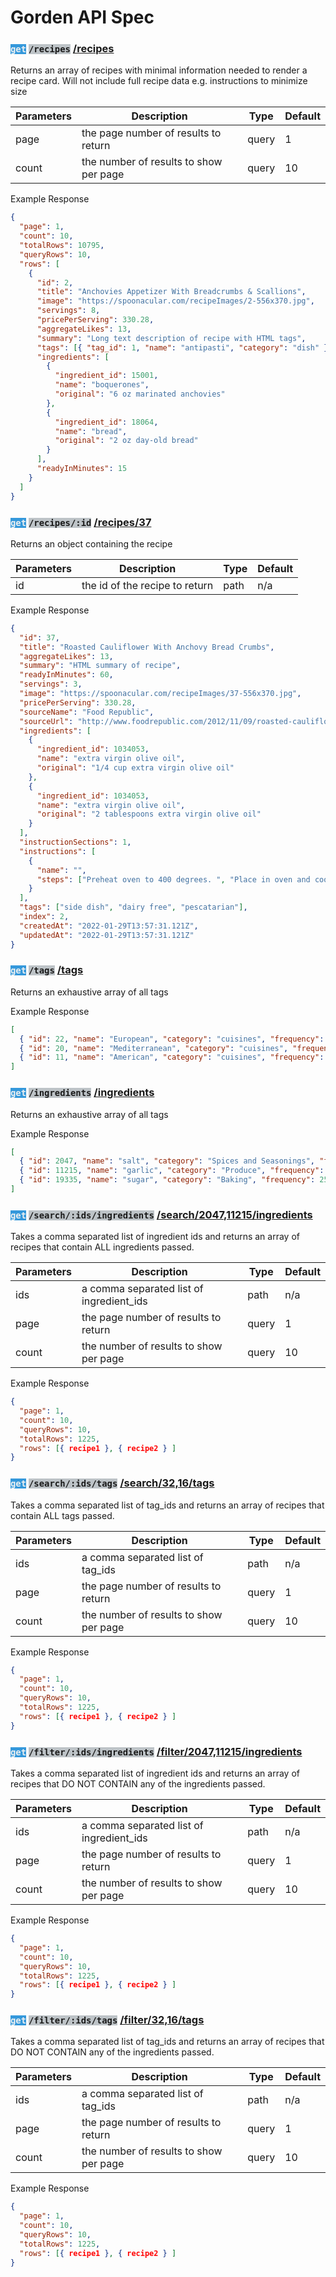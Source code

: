 # Gorden API Spec

<h3>
  <code style='background-color: #3498db; color: #ecf0f1'>get</code>
  <code style='background-color: #bdc3c7'>/recipes</code>
  <a href='recipes' target="_blank">/recipes</a>
</h3>

Returns an array of recipes with minimal information needed to render a recipe card. Will not include full recipe data e.g. instructions to minimize size

| Parameters | Description                            | Type  | Default |
| ---------- | -------------------------------------- | ----- | ------- |
| page       | the page number of results to return   | query | 1       |
| count      | the number of results to show per page | query | 10      |

Example Response

```json
{
  "page": 1,
  "count": 10,
  "totalRows": 10795,
  "queryRows": 10,
  "rows": [
    {
      "id": 2,
      "title": "Anchovies Appetizer With Breadcrumbs & Scallions",
      "image": "https://spoonacular.com/recipeImages/2-556x370.jpg",
      "servings": 8,
      "pricePerServing": 330.28,
      "aggregateLikes": 13,
      "summary": "Long text description of recipe with HTML tags",
      "tags": [{ "tag_id": 1, "name": "antipasti", "category": "dish" }],
      "ingredients": [
        {
          "ingredient_id": 15001,
          "name": "boquerones",
          "original": "6 oz marinated anchovies"
        },
        {
          "ingredient_id": 18064,
          "name": "bread",
          "original": "2 oz day-old bread"
        }
      ],
      "readyInMinutes": 15
    }
  ]
}
```

<h3>
  <code style='background-color: #3498db; color: #ecf0f1'>get</code>
  <code style='background-color: #bdc3c7'>/recipes/:id</code>
  <a href='recipes/37' target="_blank">/recipes/37</a>
</h3>

Returns an object containing the recipe

| Parameters | Description                    | Type | Default |
| ---------- | ------------------------------ | ---- | ------- |
| id         | the id of the recipe to return | path | n/a     |

Example Response

```json
{
  "id": 37,
  "title": "Roasted Cauliflower With Anchovy Bread Crumbs",
  "aggregateLikes": 13,
  "summary": "HTML summary of recipe",
  "readyInMinutes": 60,
  "servings": 3,
  "image": "https://spoonacular.com/recipeImages/37-556x370.jpg",
  "pricePerServing": 330.28,
  "sourceName": "Food Republic",
  "sourceUrl": "http://www.foodrepublic.com/2012/11/09/roasted-cauliflower-anchovy-bread-crumbs-recipe",
  "ingredients": [
    {
      "ingredient_id": 1034053,
      "name": "extra virgin olive oil",
      "original": "1/4 cup extra virgin olive oil"
    },
    {
      "ingredient_id": 1034053,
      "name": "extra virgin olive oil",
      "original": "2 tablespoons extra virgin olive oil"
    }
  ],
  "instructionSections": 1,
  "instructions": [
    {
      "name": "",
      "steps": ["Preheat oven to 400 degrees. ", "Place in oven and cook until "]
    }
  ],
  "tags": ["side dish", "dairy free", "pescatarian"],
  "index": 2,
  "createdAt": "2022-01-29T13:57:31.121Z",
  "updatedAt": "2022-01-29T13:57:31.121Z"
}
```

<h3>
  <code style='background-color: #3498db; color: #ecf0f1'>get</code>
  <code style='background-color: #bdc3c7'>/tags</code>
  <a href='tags' target="_blank">/tags</a>
</h3>

Returns an exhaustive array of all tags

Example Response

```json
[
  { "id": 22, "name": "European", "category": "cuisines", "frequency": 2448 },
  { "id": 20, "name": "Mediterranean", "category": "cuisines", "frequency": 1851 },
  { "id": 11, "name": "American", "category": "cuisines", "frequency": 1448 }
]
```

<h3>
  <code style='background-color: #3498db; color: #ecf0f1'>get</code>
  <code style='background-color: #bdc3c7'>/ingredients</code>
  <a href='ingredients' target="_blank">/ingredients</a>
</h3>

Returns an exhaustive array of all tags

Example Response

```json
[
  { "id": 2047, "name": "salt", "category": "Spices and Seasonings", "frequency": 3855 },
  { "id": 11215, "name": "garlic", "category": "Produce", "frequency": 3639 },
  { "id": 19335, "name": "sugar", "category": "Baking", "frequency": 2529 }
]
```

<h3>
  <code style='background-color: #3498db; color: #ecf0f1'>get</code>
  <code style='background-color: #bdc3c7'>/search/:ids/ingredients</code>
  <a href='search/2047,11215/ingredients' target="_blank">/search/2047,11215/ingredients</a>
</h3>

Takes a comma separated list of ingredient ids and returns an array of recipes that contain ALL ingredients passed.

| Parameters | Description                              | Type  | Default |
| ---------- | ---------------------------------------- | ----- | ------- |
| ids        | a comma separated list of ingredient_ids | path  | n/a     |
| page       | the page number of results to return     | query | 1       |
| count      | the number of results to show per page   | query | 10      |

Example Response

```json
{
  "page": 1,
  "count": 10,
  "queryRows": 10,
  "totalRows": 1225,
  "rows": [{ recipe1 }, { recipe2 } ]
}
```

<h3>
  <code style='background-color: #3498db; color: #ecf0f1'>get</code>
  <code style='background-color: #bdc3c7'>/search/:ids/tags</code>
  <a href='search/32,16/tags' target="_blank">/search/32,16/tags</a>
</h3>

Takes a comma separated list of tag_ids and returns an array of recipes that contain ALL tags passed.

| Parameters | Description                            | Type  | Default |
| ---------- | -------------------------------------- | ----- | ------- |
| ids        | a comma separated list of tag_ids      | path  | n/a     |
| page       | the page number of results to return   | query | 1       |
| count      | the number of results to show per page | query | 10      |

Example Response

```json
{
  "page": 1,
  "count": 10,
  "queryRows": 10,
  "totalRows": 1225,
  "rows": [{ recipe1 }, { recipe2 } ]
}
```

<h3>
  <code style='background-color: #3498db; color: #ecf0f1'>get</code>
  <code style='background-color: #bdc3c7'>/filter/:ids/ingredients</code>
  <a href='filter/2047,11215/ingredients' target="_blank">/filter/2047,11215/ingredients</a>
</h3>

Takes a comma separated list of ingredient ids and returns an array of recipes that DO NOT CONTAIN any of the ingredients passed.

| Parameters | Description                              | Type  | Default |
| ---------- | ---------------------------------------- | ----- | ------- |
| ids        | a comma separated list of ingredient_ids | path  | n/a     |
| page       | the page number of results to return     | query | 1       |
| count      | the number of results to show per page   | query | 10      |

Example Response

```json
{
  "page": 1,
  "count": 10,
  "queryRows": 10,
  "totalRows": 1225,
  "rows": [{ recipe1 }, { recipe2 } ]
}
```

<h3>
  <code style='background-color: #3498db; color: #ecf0f1'>get</code>
  <code style='background-color: #bdc3c7'>/filter/:ids/tags</code>
  <a href='filter/32,16/tags' target="_blank">/filter/32,16/tags</a>
</h3>

Takes a comma separated list of tag_ids and returns an array of recipes that DO NOT CONTAIN any of the ingredients passed.

| Parameters | Description                            | Type  | Default |
| ---------- | -------------------------------------- | ----- | ------- |
| ids        | a comma separated list of tag_ids      | path  | n/a     |
| page       | the page number of results to return   | query | 1       |
| count      | the number of results to show per page | query | 10      |

Example Response

```json
{
  "page": 1,
  "count": 10,
  "queryRows": 10,
  "totalRows": 1225,
  "rows": [{ recipe1 }, { recipe2 } ]
}
```
